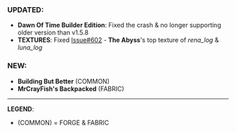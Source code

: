 ### UPDATED:
- **Dawn Of Time Builder Edition**: Fixed the crash & no longer supporting older version than v1.5.8
- **TEXTURES**: Fixed [Issue#602](https://github.com/MehVahdJukaar/WoodGood/issues/602) - **The Abyss**'s top texture of _rena_log_ & _luna_log_

### NEW:
- **Building But Better** (COMMON)
- **MrCrayFish's Backpacked** (FABRIC)

---
**LEGEND**:
- (COMMON) = FORGE & FABRIC